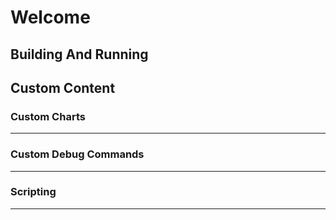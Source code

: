 # Welcome

## Building And Running


## Custom Content


### Custom Charts

---

### Custom Debug Commands

---

### Scripting

---
